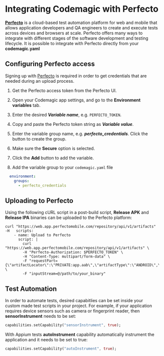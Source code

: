 # Integrating Codemagic with Perfecto


[**Perfecto**](https://www.perfecto.io/) is a cloud-based test automation platform for web and mobile that allows application developers and QA engineers to create and execute tests across devices and browsers at scale. Perfecto offers many ways to integrate with different stages of the software development and testing lifecycle. It is possible to integrate with Perfecto directly from your **codemagic.yaml**

## Configuring Perfecto access

Signing up with [Perfecto](https://www.perfecto.io/) is required in order to get credentials that are needed during an upload process. 

1. Get the Perfecto access token from the Perfecto UI.
1. Open your Codemagic app settings, and go to the **Environment variables** tab.
2. Enter the desired **_Variable name_**, e.g. `PERFECTO_TOKEN`.
3. Copy and paste the Perfecto token string as **_Variable value_**.
4. Enter the variable group name, e.g. **_perfecto_credentials_**. Click the button to create the group.
5. Make sure the **Secure** option is selected.
6. Click the **Add** button to add the variable.

7. Add the variable group to your `codemagic.yaml` file
```yaml
  environment:
    groups:
      - perfecto_credentials
```

## Uploading to Perfecto

Using the following cURL script in a post-build script, **Release APK** and **Release IPA** binaries can be uploaded to the Perfecto platform:

```
curl "https://web.app.perfectomobile.com/repository/api/v1/artifacts" -H   scripts:
    - name: Upload to Perfecto
      script: | 
        curl "https://web.app.perfectomobile.com/repository/api/v1/artifacts" \
        -H "Perfecto-Authorization: $PERFECTO_TOKEN" \
        -H "Content-Type: multipart/form-data" \
        -F "requestPart={\"artifactLocator\":\"PRIVATE:app.aab\",\"artifactType\":\"ANDROID\",\"override\":true}" \
        -F "inputStream=@/path/to/your_binary"
```


## Test Automation

In order to automate tests, desired capabitlies can be set inside your custom made test scripts in your project. For example, if your application requires device sensors such as camera or fingerprint reader, then **sensorInstrument** needs to be set:

```dart
capabilities.setCapability("sensorInstrument", true);
```

With Appium tests **autoInstrument** capability automatically instrument the application and it needs to be set to true:

```dart
capabilities.setCapability("autoInstrument", true);
```
